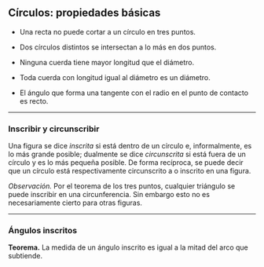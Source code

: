﻿## Círculos: propiedades básicas

- Una recta no puede cortar a un círculo en tres puntos.

- Dos círculos distintos se intersectan a lo más en dos puntos.

- Ninguna cuerda tiene mayor longitud que el diámetro.

- Toda cuerda con longitud igual al diámetro es un diámetro.
- El ángulo que forma una tangente con el radio en el punto de contacto es recto.

---

### Inscribir y circunscribir

Una figura se dice *inscrita* si está dentro de un círculo e, informalmente, es lo más grande posible; dualmente se dice *circunscrita* si está fuera de un círculo y es lo más pequeña posible. De forma recíproca, se puede decir que un círculo está respectivamente circunscrito a o inscrito en una figura.

*Observación.* Por el teorema de los tres puntos, cualquier triángulo se puede inscribir en una circunferencia. Sin embargo esto no es necesariamente cierto para otras figuras.

---

### Ángulos inscritos

**Teorema.** La medida de un ángulo inscrito es igual a la mitad del arco que subtiende.
